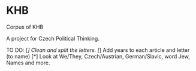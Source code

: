 # KHB
Corpus of KHB


A project for Czech Political Thinking. 

TO DO:
[*] Clean and split the letters.
[*] Add years to each article and letter (to name)
[*] Look at We/They, Czech/Austrian, German/Slavic, word Jew, Names and more.
